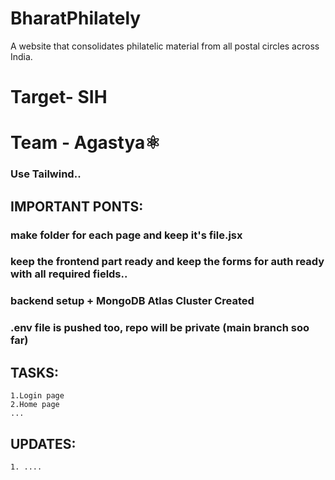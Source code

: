 # BharatPhilately
A website that consolidates philatelic material from all postal circles across India.
 

# Target- SIH
# Team - Agastya⚛️

###  Use Tailwind..
## IMPORTANT PONTS:
### make folder for each page and keep it's file.jsx
### keep the frontend part ready and keep the forms for auth ready with all required fields..

### backend setup + MongoDB Atlas Cluster Created 
### .env file is pushed too, repo will be private (main branch soo far) 

## TASKS: 
```
1.Login page
2.Home page
...
```

## UPDATES:
```
1. ....



```
